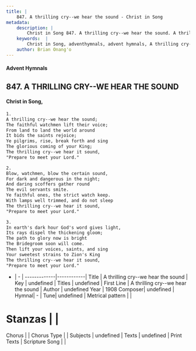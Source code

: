 ```yaml
---
title: |
    847. A thrilling cry--we hear the sound - Christ in Song
metadata:
    description: |
        Christ in Song 847. A thrilling cry--we hear the sound. A thrilling cry--we hear the sound; The faithful watchmen lift their voice; From land to land the world around It bids the saints rejoice; Ye pilgrims, rise, break forth and sing The glorious coming of your King; The thrilling cry--we hear it sound, "Prepare to meet your Lord."
    keywords:  |
        Christ in Song, adventhymnals, advent hymnals, A thrilling cry--we hear the sound, A thrilling cry--we hear the sound. 
    author: Brian Onang'o
---
```


#### Advent Hymnals
## 847. A THRILLING CRY--WE HEAR THE SOUND
####  Christ in Song,

```txt
1.
A thrilling cry--we hear the sound;
The faithful watchmen lift their voice;
From land to land the world around
It bids the saints rejoice;
Ye pilgrims, rise, break forth and sing
The glorious coming of your King;
The thrilling cry--we hear it sound,
"Prepare to meet your Lord."

2.
Blow, watchmen, blow the certain sound,
For dark and dangerous in the night;
And daring scoffers gather round
The evil servants smite.
Ye faithful ones, the strict watch keep.
With lamps well trimmed, and do not sleep
The thrilling cry--we hear it sound,
"Prepare to meet your Lord."

3.
In earth's dark hour God's word gives light,
Its rays dispel the thickening gloom;
The path to glory now is bright
The Bridegroom soon will come.
Then lift your voices, saints, and sing
Your sweetest strains to Zion's King
The thrilling cry--we hear it sound,
"Prepare to meet your Lord."


```

- |   -  |
-------------|------------|
Title | A thrilling cry--we hear the sound |
Key | undefined |
Titles | undefined |
First Line | A thrilling cry--we hear the sound |
Author | undefined
Year | 1908
Composer| undefined |
Hymnal|  - |
Tune| undefined |
Metrical pattern | |
# Stanzas |  |
Chorus |  |
Chorus Type |  |
Subjects | undefined |
Texts | undefined |
Print Texts | 
Scripture Song |  |
    
